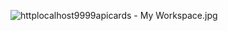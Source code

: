 ![httplocalhost9999apicards - My Workspace.jpg](..%2F..%2FDesktop%2Fhttplocalhost9999apicards%20-%20My%20Workspace.jpg)